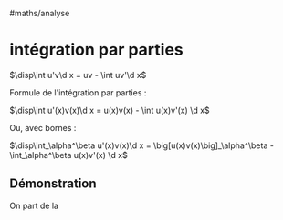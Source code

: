 #maths/analyse 
# intégration par parties

$\disp\int u'v\d x = uv - \int uv'\d x$

Formule de l'intégration par parties :

$\disp\int u'(x)v(x)\d x = u(x)v(x) - \int u(x)v'(x) \d x$

Ou, avec bornes : 

$\disp\int_\alpha^\beta u'(x)v(x)\d x = \big[u(x)v(x)\big]_\alpha^\beta - \int_\alpha^\beta u(x)v'(x) \d x$


## Démonstration
On part de la  